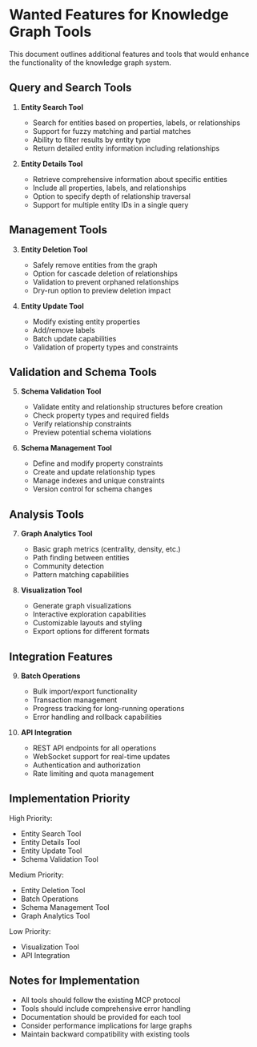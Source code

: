 # Wanted Features for Knowledge Graph Tools

This document outlines additional features and tools that would enhance the functionality of the knowledge graph system.

## Query and Search Tools

1. **Entity Search Tool**
   - Search for entities based on properties, labels, or relationships
   - Support for fuzzy matching and partial matches
   - Ability to filter results by entity type
   - Return detailed entity information including relationships

2. **Entity Details Tool**
   - Retrieve comprehensive information about specific entities
   - Include all properties, labels, and relationships
   - Option to specify depth of relationship traversal
   - Support for multiple entity IDs in a single query

## Management Tools

3. **Entity Deletion Tool**
   - Safely remove entities from the graph
   - Option for cascade deletion of relationships
   - Validation to prevent orphaned relationships
   - Dry-run option to preview deletion impact

4. **Entity Update Tool**
   - Modify existing entity properties
   - Add/remove labels
   - Batch update capabilities
   - Validation of property types and constraints

## Validation and Schema Tools

5. **Schema Validation Tool**
   - Validate entity and relationship structures before creation
   - Check property types and required fields
   - Verify relationship constraints
   - Preview potential schema violations

6. **Schema Management Tool**
   - Define and modify property constraints
   - Create and update relationship types
   - Manage indexes and unique constraints
   - Version control for schema changes

## Analysis Tools

7. **Graph Analytics Tool**
   - Basic graph metrics (centrality, density, etc.)
   - Path finding between entities
   - Community detection
   - Pattern matching capabilities

8. **Visualization Tool**
   - Generate graph visualizations
   - Interactive exploration capabilities
   - Customizable layouts and styling
   - Export options for different formats

## Integration Features

9. **Batch Operations**
   - Bulk import/export functionality
   - Transaction management
   - Progress tracking for long-running operations
   - Error handling and rollback capabilities

10. **API Integration**
    - REST API endpoints for all operations
    - WebSocket support for real-time updates
    - Authentication and authorization
    - Rate limiting and quota management

## Implementation Priority

High Priority:
- Entity Search Tool
- Entity Details Tool
- Entity Update Tool
- Schema Validation Tool

Medium Priority:
- Entity Deletion Tool
- Batch Operations
- Schema Management Tool
- Graph Analytics Tool

Low Priority:
- Visualization Tool
- API Integration

## Notes for Implementation

- All tools should follow the existing MCP protocol
- Tools should include comprehensive error handling
- Documentation should be provided for each tool
- Consider performance implications for large graphs
- Maintain backward compatibility with existing tools 
